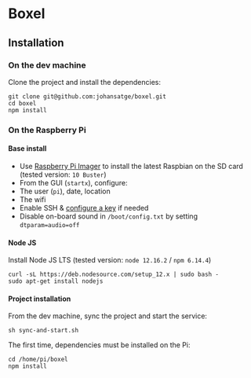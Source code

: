 # Boxel

## Installation

### On the dev machine

Clone the project and install the dependencies:

```
git clone git@github.com:johansatge/boxel.git
cd boxel
npm install
```

### On the Raspberry Pi

#### Base install

* Use [Raspberry Pi Imager](https://www.raspberrypi.org/downloads/) to install the latest Raspbian on the SD card (tested version: `10 Buster`)
* From the GUI (`startx`), configure:
* The user (`pi`), date, location
* The wifi
* Enable SSH & [configure a key](https://www.raspberrypi.org/documentation/remote-access/ssh/passwordless.md) if needed
* Disable on-board sound in `/boot/config.txt` by setting `dtparam=audio=off`

#### Node JS

Install Node JS LTS (tested version: `node 12.16.2` / `npm 6.14.4`)

```
curl -sL https://deb.nodesource.com/setup_12.x | sudo bash -
sudo apt-get install nodejs
```

#### Project installation

From the dev machine, sync the project and start the service:

```
sh sync-and-start.sh
```

The first time, dependencies must be installed on the Pi:

```
cd /home/pi/boxel
npm install
```
